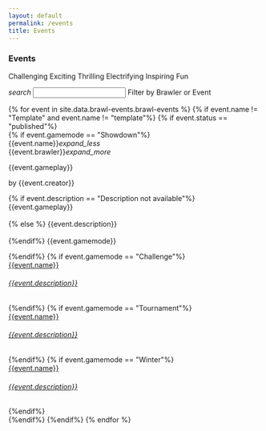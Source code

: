 ```yaml
---
layout: default
permalink: /events
title: Events
---
```

<div class="row">
    <div class="col s12 bg-dark-gray-upper center-align">
        <h3 class="logo-text">Events</h3>
    </div>
</div>
<div class="container">
    <div class="row center-align" id="page_filler">
        <div class="col s12">
            <p class="flow-text">
                Challenging Exciting Thrilling Electrifying Inspiring Fun<br>
            </p>
        </div>
    </div>
    <div class="row">
        <form id="search_form" class="col s12">
            <div class="input-field col s12">
              <i class="material-icons prefix">search</i>
              <input id="search_event" type="text" class="validate">
              <label for="search_event">Filter by Brawler or Event</label>
            </div>
        </form>
    </div>
    <div class="row" id="page_search_none" hidden>
        <div class="col s12">
            <p class="flow-text">
                We found nothing related to your search.<br>
                Please check the spelling and try again.<br>
            </p>
        </div>
    </div>
    <div class="row">
    {% for event in site.data.brawl-events.brawl-events %}
        {% if event.name != "Template" and event.name != "template"%}
        {% if event.status == "published"%}
        <div class="col s12 m6 l4" id="col-{{forloop.index}}">
            <div class="card-search" hidden>
                <div class="card-id">col-{{forloop.index}}</div>
                <div class="event-name">{{event.name}}</div>
                <div class="event-brawler">{{event.brawler}}</div>
            </div>
            {% if event.gamemode == "Showdown"%}
            <div class="card">
                <div class="card-content">
                    <span class="card-title activator grey-text text-darken-4">{{event.name}}<i class="material-icons right">expand_less</i></span>
                </div>
                <div class="card-reveal">
                    <span class="card-title grey-text text-darken-4">{{event.brawler}}<i class="material-icons right">expand_more</i></span>
                    <p>
                        {{event.gameplay}}
                    </p>
                    <span class="badge">by {{event.creator}}</span>
                    <br>
                </div>
                <div class="card-content waves-effect waves-block waves-light no-space-top">
                  <p class="activator">
                    {% if event.description == "Description not available"%}
                    {{event.gameplay}}<br><br>
                    {% else %}
                    {{event.description}}<br><br>
                    {%endif%}
                    <span class="badge">{{event.gamemode}}</span>
                    <br>
                  </p>
                </div>
            </div>
            {%endif%}
            {% if event.gamemode == "Challenge"%}
            <div class="card yellow-card">
                <a class="activator" href="{{site.url}}/{{event.link}}">
                <div class="card-content">
                    <span class="card-title logo-text">{{event.name}}</span>
                    <h6 class="logo-sub-text">{{event.description}}</h6>
                </div>
                </a>
            </div>
            {%endif%}
            {% if event.gamemode == "Tournament"%}
            <div class="card red-shadow">
                <a class="activator" href="{{site.url}}/{{event.link}}">
                <div class="card-content">
                    <span class="card-title logo-text grey-text text-darken-4">{{event.name}}</span>
                    <h6 class="logo-sub-text">{{event.description}}</h6>
                </div>
                </a>
            </div>
            {%endif%}
            {% if event.gamemode == "Winter"%}
            <div class="card blue-card">
                <a class="activator" href="{{site.url}}/{{event.link}}">
                <div class="card-content">
                    <span class="card-title logo-text">{{event.name}}</span>
                    <h6 class="logo-sub-text">{{event.description}}</h6>
                </div>
                </a>
            </div>
            {%endif%}
        </div>
        {%endif%}
        {%endif%}
    {% endfor %}
    </div>
    <br><br>
</div>

<script type="text/javascript" src="/assets/js/similarity-search.js"></script>

<script>
    document.addEventListener('DOMContentLoaded', function() {
    var elems = document.querySelectorAll('.scrollspy');
    var options = {};
    var instances = M.ScrollSpy.init(elems, options);
    });

    var card_ids = $(".card-id").map(function() {return this.innerHTML;}).get();
    var event_names = $(".event-name").map(function() {return this.innerHTML;}).get();
    var event_brawler = $(".event-brawler").map(function() {return this.innerHTML;}).get();

    $( "#search_form" ).submit(function( event ) {
        var similarity_threshold = FORGIVING;
        var str = $("#search_event").val()
        event.preventDefault();

        $("#page_filler").hide();

        var names_similarity = [];
        var brawlers_similarity = [];

        if(str != ""){
            for ( var i = 0, l = card_ids.length; i < l; i++ ) {
                $("#" + card_ids[i]).hide();
                var name_similarity = similarity(str, event_names[i]) + keyword_reward(str, event_names[i]);
                var brawler_similarity = similarity(str, event_brawler[i]) + keyword_reward(str, event_brawler[i]);

                names_similarity.push(name_similarity);
                brawlers_similarity.push(brawler_similarity);
            }
        }

        if(str == ""){
            for ( var i = 0, l = card_ids.length; i < l; i++ ) {
                $("#" + card_ids[i]).hide();
                var name_similarity = FORGIVING + 1;
                var brawler_similarity = FORGIVING + 1;

                names_similarity.push(name_similarity);
                brawlers_similarity.push(brawler_similarity);
            }
        }

        var cards_shown = 0;

        for ( var i = 0, l = card_ids.length; i < l; i++) {
            if(parseFloat(similarity_threshold) < parseFloat(names_similarity[i]) || parseFloat(similarity_threshold) < parseFloat(brawlers_similarity[i]))
            {
                $("#" + card_ids[i]).show();
                cards_shown++;
            }
        }

        if(cards_shown < 1)
        {
            $("#page_search_none").show();
        }
        else
        {
            $("#page_search_none").hide();
        }

        $("#search_event").val('');
        $("#search_event").blur();
    });
</script>
